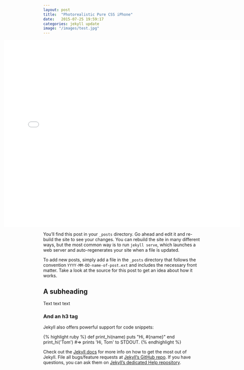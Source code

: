 ```yaml
---
layout: post
title:  "Photorealistic Pure CSS iPhone"
date:   2015-07-25 19:59:17
categories: jekyll update
image: "/images/test.jpg"
---
```


<iframe height='600' scrolling='no' src='//codepen.io/samratcliffe/embed/JdeWLr/?height=600&theme-id=0&default-tab=result' frameborder='no' allowtransparency='true' allowfullscreen='true' style='width: 150%; margin-left:-25%;'>See the Pen <a href='http://codepen.io/samratcliffe/pen/JdeWLr/'>Photorealistic CSS iPhone 6 </a> by Sam R (<a href='http://codepen.io/samratcliffe'>@samratcliffe</a>) on <a href='http://codepen.io'>CodePen</a>.
</iframe>

You’ll find this post in your `_posts` directory. Go ahead and edit it and re-build the site to see your changes. You can rebuild the site in many different ways, but the most common way is to run `jekyll serve`, which launches a web server and auto-regenerates your site when a file is updated.

To add new posts, simply add a file in the `_posts` directory that follows the convention `YYYY-MM-DD-name-of-post.ext` and includes the necessary front matter. Take a look at the source for this post to get an idea about how it works.

## A subheading

Text text text

### And an h3 tag

Jekyll also offers powerful support for code snippets:

{% highlight ruby %}
def print_hi(name)
  puts "Hi, #{name}"
end
print_hi('Tom')
#=> prints 'Hi, Tom' to STDOUT.
{% endhighlight %}

Check out the [Jekyll docs][jekyll] for more info on how to get the most out of Jekyll. File all bugs/feature requests at [Jekyll’s GitHub repo][jekyll-gh]. If you have questions, you can ask them on [Jekyll’s dedicated Help repository][jekyll-help].

[jekyll]:      http://jekyllrb.com
[jekyll-gh]:   https://github.com/jekyll/jekyll
[jekyll-help]: https://github.com/jekyll/jekyll-help
